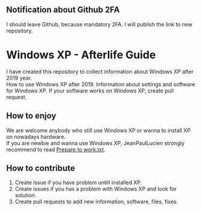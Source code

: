 <html>
  <body>
    <h2>Notification about Github 2FA</h2>
    I should leave Github, because mandatory 2FA. I will publish the link to new repository.
    <h1>Windows XP - Afterlife Guide</h1>
      I have created this repository to collect information about Windows XP after 2019 year.<br>
      How to use Windows XP after 2019. Information about settings and software for Windows XP. If your software works on Windows XP, create pull request.
    <h2>How to enjoy</h2>
      We are welcome anybody who still use Windows XP or wanna to install XP on nowadays hardware.<br>
      If you are newbie and wanna use Windows XP, JeanPaulLucien strongly recommend to read <a href=''>Prepare to work.txt</a>.
    <h2>How to contribute</h2>
    <ol>
      <li>Create issue if you have problem untill installed XP.</li>
      <li>Create issues if you has a problem with Windows XP and look for solution.</li>
      <li>Create pull requests to add new information, software, files, fixes.</li>
    </ol>
  </body>
</html>
